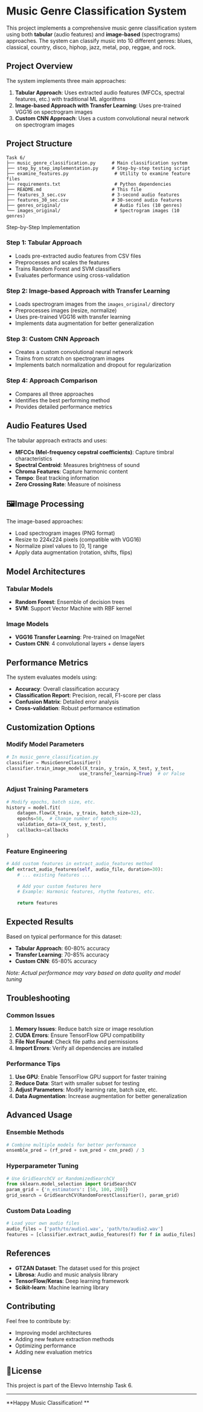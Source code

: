 # Music Genre Classification System

This project implements a comprehensive music genre classification system using both **tabular** (audio features) and **image-based** (spectrograms) approaches. The system can classify music into 10 different genres: blues, classical, country, disco, hiphop, jazz, metal, pop, reggae, and rock.

##  Project Overview

The system implements three main approaches:

1. **Tabular Approach**: Uses extracted audio features (MFCCs, spectral features, etc.) with traditional ML algorithms
2. **Image-based Approach with Transfer Learning**: Uses pre-trained VGG16 on spectrogram images
3. **Custom CNN Approach**: Uses a custom convolutional neural network on spectrogram images

## Project Structure

```
Task 6/
├── music_genre_classification.py      # Main classification system
├── step_by_step_implementation.py     # Step-by-step testing script
├── examine_features.py                 # Utility to examine feature files
├── requirements.txt                    # Python dependencies
├── README.md                          # This file
├── features_3_sec.csv                 # 3-second audio features
├── features_30_sec.csv                # 30-second audio features
├── genres_original/                    # Audio files (10 genres)
└── images_original/                    # Spectrogram images (10 genres)
```

Step-by-Step Implementation

### Step 1: Tabular Approach
- Loads pre-extracted audio features from CSV files
- Preprocesses and scales the features
- Trains Random Forest and SVM classifiers
- Evaluates performance using cross-validation

### Step 2: Image-based Approach with Transfer Learning
- Loads spectrogram images from the `images_original/` directory
- Preprocesses images (resize, normalize)
- Uses pre-trained VGG16 with transfer learning
- Implements data augmentation for better generalization

### Step 3: Custom CNN Approach
- Creates a custom convolutional neural network
- Trains from scratch on spectrogram images
- Implements batch normalization and dropout for regularization

### Step 4: Approach Comparison
- Compares all three approaches
- Identifies the best performing method
- Provides detailed performance metrics

##  Audio Features Used

The tabular approach extracts and uses:

- **MFCCs (Mel-frequency cepstral coefficients)**: Capture timbral characteristics
- **Spectral Centroid**: Measures brightness of sound
- **Chroma Features**: Capture harmonic content
- **Tempo**: Beat tracking information
- **Zero Crossing Rate**: Measure of noisiness

## 🖼Image Processing

The image-based approaches:

- Load spectrogram images (PNG format)
- Resize to 224x224 pixels (compatible with VGG16)
- Normalize pixel values to [0, 1] range
- Apply data augmentation (rotation, shifts, flips)

##  Model Architectures

### Tabular Models
- **Random Forest**: Ensemble of decision trees
- **SVM**: Support Vector Machine with RBF kernel

### Image Models
- **VGG16 Transfer Learning**: Pre-trained on ImageNet
- **Custom CNN**: 4 convolutional layers + dense layers

## Performance Metrics

The system evaluates models using:

- **Accuracy**: Overall classification accuracy
- **Classification Report**: Precision, recall, F1-score per class
- **Confusion Matrix**: Detailed error analysis
- **Cross-validation**: Robust performance estimation

##  Customization Options

### Modify Model Parameters
```python
# In music_genre_classification.py
classifier = MusicGenreClassifier()
classifier.train_image_model(X_train, y_train, X_test, y_test, 
                           use_transfer_learning=True)  # or False
```

### Adjust Training Parameters
```python
# Modify epochs, batch size, etc.
history = model.fit(
    datagen.flow(X_train, y_train, batch_size=32),
    epochs=50,  # Change number of epochs
    validation_data=(X_test, y_test),
    callbacks=callbacks
)
```

### Feature Engineering
```python
# Add custom features in extract_audio_features method
def extract_audio_features(self, audio_file, duration=30):
    # ... existing features ...
    
    # Add your custom features here
    # Example: Harmonic features, rhythm features, etc.
    
    return features
```

##  Expected Results

Based on typical performance for this dataset:

- **Tabular Approach**: 60-80% accuracy
- **Transfer Learning**: 70-85% accuracy  
- **Custom CNN**: 65-80% accuracy

*Note: Actual performance may vary based on data quality and model tuning*

##  Troubleshooting

### Common Issues

1. **Memory Issues**: Reduce batch size or image resolution
2. **CUDA Errors**: Ensure TensorFlow GPU compatibility
3. **File Not Found**: Check file paths and permissions
4. **Import Errors**: Verify all dependencies are installed

### Performance Tips

1. **Use GPU**: Enable TensorFlow GPU support for faster training
2. **Reduce Data**: Start with smaller subset for testing
3. **Adjust Parameters**: Modify learning rate, batch size, etc.
4. **Data Augmentation**: Increase augmentation for better generalization

##  Advanced Usage

### Ensemble Methods
```python
# Combine multiple models for better performance
ensemble_pred = (rf_pred + svm_pred + cnn_pred) / 3
```

### Hyperparameter Tuning
```python
# Use GridSearchCV or RandomizedSearchCV
from sklearn.model_selection import GridSearchCV
param_grid = {'n_estimators': [50, 100, 200]}
grid_search = GridSearchCV(RandomForestClassifier(), param_grid)
```

### Custom Data Loading
```python
# Load your own audio files
audio_files = ['path/to/audio1.wav', 'path/to/audio2.wav']
features = [classifier.extract_audio_features(f) for f in audio_files]
```

##  References

- **GTZAN Dataset**: The dataset used for this project
- **Librosa**: Audio and music analysis library
- **TensorFlow/Keras**: Deep learning framework
- **Scikit-learn**: Machine learning library

##  Contributing

Feel free to contribute by:
- Improving model architectures
- Adding new feature extraction methods
- Optimizing performance
- Adding new evaluation metrics

## 📄License

This project is part of the Elevvo Internship Task 6.

---

**Happy Music Classification! **
